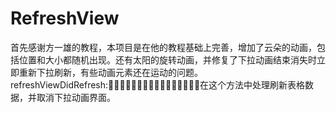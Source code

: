 # RefreshView
首先感谢方一雄的教程，本项目是在他的教程基础上完善，增加了云朵的动画，包括位置和大小都随机出现。还有太阳的旋转动画，并修复了下拉动画结束消失时立即重新下拉刷新，有些动画元素还在运动的问题。
refreshViewDidRefresh:在这个方法中处理刷新表格数据，并取消下拉动画界面。